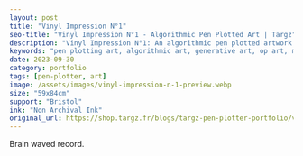 ```yaml
---
layout: post
title: "Vinyl Impression N°1"
seo-title: "Vinyl Impression N°1 - Algorithmic Pen Plotted Art | Targz"
description: "Vinyl Impression N°1: An algorithmic pen plotted artwork featuring geometric patterns. 59x84cm non archival ink on Bristol paper."
keywords: "pen plotting art, algorithmic art, generative art, op art, mathematical art, geometric patterns, bristol paper, precision plotting"
date: 2023-09-30
category: portfolio
tags: [pen-plotter, art]
image: /assets/images/vinyl-impression-n-1-preview.webp
size: "59x84cm"
support: "Bristol"
ink: "Non Archival Ink"
original_url: https://shop.targz.fr/blogs/targz-pen-plotter-portfolio/vinyl-impression-n-1
---
```




Brain waved record.


